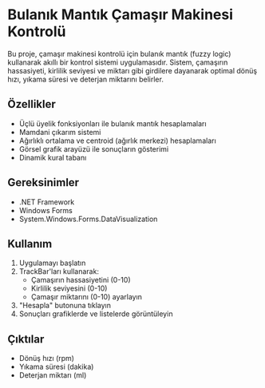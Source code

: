 # Bulanık Mantık Çamaşır Makinesi Kontrolü

Bu proje, çamaşır makinesi kontrolü için bulanık mantık (fuzzy logic) kullanarak akıllı bir kontrol sistemi uygulamasıdır. Sistem, çamaşırın hassasiyeti, kirlilik seviyesi ve miktarı gibi girdilere dayanarak optimal dönüş hızı, yıkama süresi ve deterjan miktarını belirler.

## Özellikler

- Üçlü üyelik fonksiyonları ile bulanık mantık hesaplamaları
- Mamdani çıkarım sistemi
- Ağırlıklı ortalama ve centroid (ağırlık merkezi) hesaplamaları
- Görsel grafik arayüzü ile sonuçların gösterimi
- Dinamik kural tabanı

## Gereksinimler

- .NET Framework
- Windows Forms
- System.Windows.Forms.DataVisualization

## Kullanım

1. Uygulamayı başlatın
2. TrackBar'ları kullanarak:
   - Çamaşırın hassasiyetini (0-10)
   - Kirlilik seviyesini (0-10)
   - Çamaşır miktarını (0-10) ayarlayın
3. "Hesapla" butonuna tıklayın
4. Sonuçları grafiklerde ve listelerde görüntüleyin

## Çıktılar

- Dönüş hızı (rpm)
- Yıkama süresi (dakika)
- Deterjan miktarı (ml)

